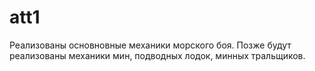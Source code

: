 # att1
Реализованы основновные механики морского боя. Позже будут реализованы механики мин, подводных лодок, минных тральщиков.
